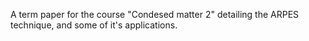 A term paper for the course "Condesed matter 2" detailing the ARPES technique, and some of it's applications.
